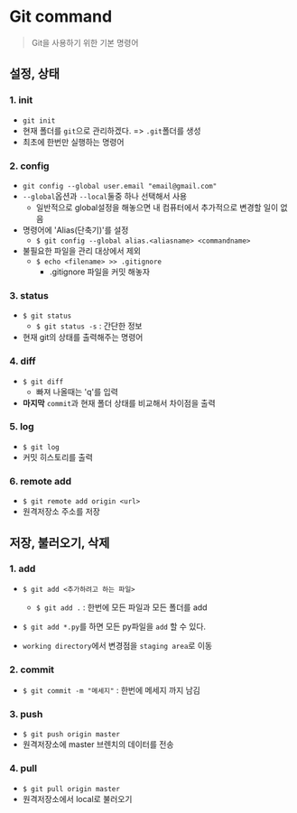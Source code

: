 # Git command

> Git을 사용하기 위한 기본 명령어



## 설정, 상태

### 1. init

- `git init`
- 현재 폴더를 `git`으로 관리하겠다. => `.git`폴더를 생성
- 최초에 한번만 실행하는 명령어



### 2. config

- `git config --global user.email "email@gmail.com"`
- `--global`옵션과 `--local`둘중 하나 선택해서 사용
  - 일반적으로 global설정을 해놓으면 내 컴퓨터에서 추가적으로 변경할 일이 없음
- 명령어에 'Alias(단축기)'를 설정
  - `$ git config --global alias.<aliasname> <commandname>`
- 불필요한 파일을 관리 대상에서 제외
  - `$ echo <filename> >> .gitignore`
    -  .gitignore 파일을 커밋 해놓자

### 3. status

- `$ git status`
  - `$ git status -s` : 간단한 정보
- 현재 git의 상태를 출력해주는 명령어



### 4. diff

- `$ git diff`
  - 빠져 나올때는 'q'를 입력
- **마지막** `commit`과 현재 폴더 상태를 비교해서 차이점을 출력



### 5. log

- `$ git log`
- 커밋 히스토리를 출력



### 6. remote add

- `$ git remote add origin <url>`
- 원격저장소 주소를 저장





## 저장, 불러오기, 삭제

### 1.  add

- `$ git add <추가하려고 하는 파일>`
  - `$ git add .` : 한번에 모든 파일과 모든 폴더를 add
- `$ git add *.py`를 하면 모든 py파일을 `add` 할 수 있다. 
  
- `working directory`에서 변경점을 `staging area`로 이동



### 2. commit

- `$ git commit -m "메세지"` : 한번에 메세지 까지 남김



### 3. push

- `$ git push origin master`
- 원격저장소에 master 브렌치의 데이터를 전송



### 4. pull

- `$ git pull origin master`
- 원격저장소에서 local로 불러오기